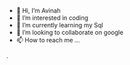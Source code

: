 - 👋 Hi, I’m Avinah  
- 👀 I’m interested in coding
- 🌱 I’m currently learning my Sql
- 💞️ I’m looking to collaborate on google
- 📫 How to reach me ...

<!---
Vardayni/Vardayni is a ✨ special ✨ repository because its `README.md` (this file) appears on your GitHub profile.
You can click the Preview link to take a look at your changes.
--->.
